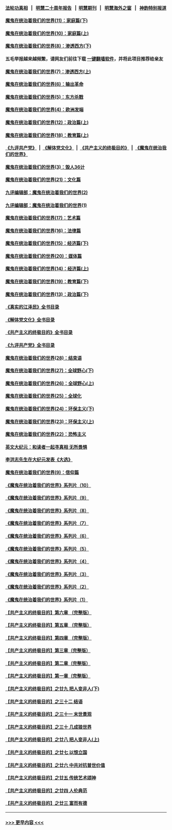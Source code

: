 #### [法轮功真相](https://github.com/gfw-breaker/truth/blob/master/README.md?t=0) &nbsp;&nbsp;|&nbsp;&nbsp; [明慧二十周年报告](https://github.com/gfw-breaker/mh-reports/blob/master/README.md?t=0) &nbsp;&nbsp;|&nbsp;&nbsp;[明慧期刊](https://github.com/gfw-breaker/mh-qikan) &nbsp;&nbsp;|&nbsp;&nbsp; [明慧海外之窗](https://github.com/gfw-breaker/mh-news/blob/master/README.md?t=0) &nbsp;&nbsp;|&nbsp;&nbsp; [神韵特别报道](https://github.com/gfw-breaker/mh-news/blob/master/shenyun.md?t=0)
#### [魔鬼在统治着我们的世界(11)：家庭篇(下)](../pages/nsc422/n10440961.md?t=11270450) 
#### [魔鬼在统治着我们的世界(10)：家庭篇(上)](../pages/nsc422/n10435448.md?t=11270450) 
#### [魔鬼在统治着我们的世界(8)：渗透西方(下)](../pages/nsc422/n10429603.md?t=11270450) 
#### 五毛举报越来越频繁，请网友们前往下载 [一键翻墙软件](https://github.com/gfw-breaker/ssr-accounts)，并将此项目推荐给亲友
#### [魔鬼在统治着我们的世界(7)：渗透西方(上)](../pages/nsc422/n10426013.md?t=11270450) 
#### [魔鬼在统治着我们的世界(6)：输出革命](../pages/nsc422/n10421536.md?t=11270450) 
#### [魔鬼在统治着我们的世界(5)：东方杀戮](../pages/nsc422/n10417707.md?t=11270450) 
#### [魔鬼在统治着我们的世界(4)：欧洲发端](../pages/nsc422/n10414890.md?t=11270450) 
#### [魔鬼在统治着我们的世界(12)：政治篇(上)](../pages/nsc422/n10444576.md?t=11270450) 
#### [魔鬼在统治着我们的世界(18)：教育篇(上)](../pages/nsc422/n10526970.md?t=11270450) 
#### [《九评共产党》](https://github.com/begood0513/9ping.md/blob/master/README.md) &nbsp;|&nbsp; [《解体党文化》](../../../../jtdwh.md/blob/master/README.md)  &nbsp;|&nbsp; [《共产主义的终极目的》](../../../../gczydzjmd.md/blob/master/README.md) &nbsp;|&nbsp; [《魔鬼在统治我们的世界》](../../../../mgztzwmdsj.md/blob/master/README.md) 
#### [魔鬼在统治着我们的世界(3)：毁人36计](../pages/nsc422/n10411583.md?t=11270450) 
#### [魔鬼在统治着我们的世界(21)：文化篇](../pages/nsc422/n10597706.md?t=11270450) 
#### [九评编辑部：魔鬼在统治着我们的世界(2)](../pages/nsc422/n10410036.md?t=11270450) 
#### [九评编辑部：魔鬼在统治着我们的世界(1)](../pages/nsc422/n10406825.md?t=11270450) 
#### [魔鬼在统治着我们的世界(17)：艺术篇](../pages/nsc422/n10499093.md?t=11270450) 
#### [魔鬼在统治着我们的世界(16)：法律篇](../pages/nsc422/n10485969.md?t=11270450) 
#### [魔鬼在统治着我们的世界(15)：经济篇(下)](../pages/nsc422/n10469975.md?t=11270450) 
#### [魔鬼在统治着我们的世界(20)：媒体篇](../pages/nsc422/n10586579.md?t=11270450) 
#### [魔鬼在统治着我们的世界(14)：经济篇(上)](../pages/nsc422/n10457370.md?t=11270450) 
#### [魔鬼在统治着我们的世界(19)：教育篇(下)](../pages/nsc422/n10564808.md?t=11270450) 
#### [魔鬼在统治着我们的世界(13)：政治篇(下)](../pages/nsc422/n10448270.md?t=11270450) 
#### [《真实的江泽民》全书目录](../pages/nsc422/n13721399.md?t=11270450) 
#### [《解体党文化》全书目录](../pages/nsc422/n13721157.md?t=11270450) 
#### [《共产主义的终极目的》全书目录](../pages/nsc422/n13721048.md?t=11270450) 
#### [《九评共产党》全书目录](../pages/nsc422/n13708085.md?t=11270450) 
#### [魔鬼在统治着我们的世界(28)：结束语](../pages/nsc422/n10936246.md?t=11270450) 
#### [魔鬼在统治着我们的世界(27)：全球野心(下)](../pages/nsc422/n10928319.md?t=11270450) 
#### [魔鬼在统治着我们的世界(26)：全球野心(上)](../pages/nsc422/n10900318.md?t=11270450) 
#### [魔鬼在统治着我们的世界(25)：全球化](../pages/nsc422/n10788205.md?t=11270450) 
#### [魔鬼在统治着我们的世界(24)：环保主义(下)](../pages/nsc422/n10695307.md?t=11270450) 
#### [魔鬼在统治着我们的世界(23)：环保主义(上)](../pages/nsc422/n10688613.md?t=11270450) 
#### [魔鬼在统治着我们的世界(22)：恐怖主义](../pages/nsc422/n10614727.md?t=11270450) 
#### [英文大纪元：和读者一起寻真相 无所畏惧](../pages/nsc422/n12542027.md?t=11270450) 
#### [李洪志先生在大纪元发表《大选》](../pages/nsc422/n12534746.md?t=11270450) 
#### [魔鬼在统治着我们的世界(9)：信仰篇](../pages/nsc422/n10432159.md?t=11270450) 
#### [《魔鬼在统治着我们的世界》系列片（10）](../pages/nsc422/n12292670.md?t=11270450) 
#### [《魔鬼在统治着我们的世界》系列片（9）](../pages/nsc422/n12290859.md?t=11270450) 
#### [《魔鬼在统治着我们的世界》系列片（8）](../pages/nsc422/n12287445.md?t=11270450) 
#### [《魔鬼在统治着我们的世界》系列片（7）](../pages/nsc422/n12283425.md?t=11270450) 
#### [《魔鬼在统治着我们的世界》系列片（6）](../pages/nsc422/n12282314.md?t=11270450) 
#### [《魔鬼在统治着我们的世界》系列片（5）](../pages/nsc422/n12281419.md?t=11270450) 
#### [《魔鬼在统治着我们的世界》系列片（4）](../pages/nsc422/n12274024.md?t=11270450) 
#### [《魔鬼在统治着我们的世界》系列片（3）](../pages/nsc422/n12271322.md?t=11270450) 
#### [《魔鬼在统治着我们的世界》系列片（2）](../pages/nsc422/n12269049.md?t=11270450) 
#### [《魔鬼在统治着我们的世界》系列片（1）](../pages/nsc422/n12267575.md?t=11270450) 
#### [【共产主义的终极目的】第六章 （完整版）](../pages/nsc422/n11428913.md?t=11270450) 
#### [【共产主义的终极目的】第五章 （完整版）](../pages/nsc422/n11428912.md?t=11270450) 
#### [【共产主义的终极目的】第四章 （完整版）](../pages/nsc422/n11428907.md?t=11270450) 
#### [【共产主义的终极目的】第三章（完整版）](../pages/nsc422/n11428848.md?t=11270450) 
#### [【共产主义的终极目的】第二章（完整版）](../pages/nsc422/n11428831.md?t=11270450) 
#### [【共产主义的终极目的】第一章（完整版）](../pages/nsc422/n11417651.md?t=11270450) 
#### [【共产主义的终极目的】之廿九 把人变非人(下)](../pages/nsc422/n11344140.md?t=11270450) 
#### [【共产主义的终极目的】之三十二 结语](../pages/nsc422/n11360535.md?t=11270450) 
#### [【共产主义的终极目的】之三十一 末世景观](../pages/nsc422/n11351129.md?t=11270450) 
#### [【共产主义的终极目的】之三十 几成狼世界](../pages/nsc422/n11348280.md?t=11270450) 
#### [【共产主义的终极目的】之廿八 把人变非人(上)](../pages/nsc422/n11340492.md?t=11270450) 
#### [【共产主义的终极目的】之廿七 以恨立国](../pages/nsc422/n11336944.md?t=11270450) 
#### [【共产主义的终极目的】之廿六 中共对抗普世价值](../pages/nsc422/n11324785.md?t=11270450) 
#### [【共产主义的终极目的】之廿五 传统艺术颂神](../pages/nsc422/n11296396.md?t=11270450) 
#### [【共产主义的终极目的】之廿四 人伦典范](../pages/nsc422/n11296397.md?t=11270450) 
#### [【共产主义的终极目的】之廿三 富而有德](../pages/nsc422/n11283598.md?t=11270450) 

----
#### [ >>> 更早内容 <<< ](../indexes/nsc422-earlier.md)
